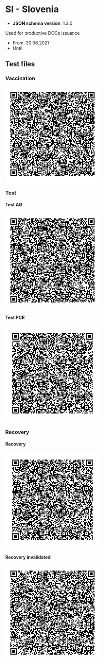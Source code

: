 # SI - Slovenia

* **JSON schema version**: 1.3.0

Used for productive DCCs issuance
* From: 30.06.2021
* Until:

## Test files

### Vaccination

![VAC](VAC_032535551.png)

### Test

#### Test AG
![test-AG](TEST_032535551_ag.png)

#### Test PCR
![test-PCR](TEST_032535551_pcr.png)

### Recovery

#### Recovery
![REC](REC_032535551.png)

#### Recovery invalidated
![REC-invalidated](REC_032535551_invalidated.png)
